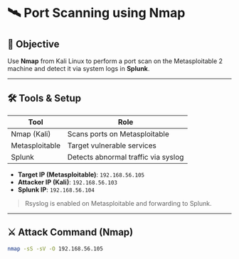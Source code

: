 # 🛰️ Port Scanning using Nmap

## 🎯 Objective
Use **Nmap** from Kali Linux to perform a port scan on the Metasploitable 2 machine and detect it via system logs in **Splunk**.

---

## 🛠️ Tools & Setup

| Tool         | Role                        |
|--------------|-----------------------------|
| Nmap (Kali)  | Scans ports on Metasploitable |
| Metasploitable | Target vulnerable services  |
| Splunk       | Detects abnormal traffic via syslog |

- **Target IP (Metasploitable)**: `192.168.56.105`
- **Attacker IP (Kali)**: `192.168.56.103`
- **Splunk IP**: `192.168.56.104`

> Rsyslog is enabled on Metasploitable and forwarding to Splunk.

---

## ⚔️ Attack Command (Nmap)

```bash
nmap -sS -sV -O 192.168.56.105


